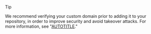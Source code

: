 > [!TIP]
> We recommend verifying your custom domain prior to adding it to your repository, in order to improve security and avoid takeover attacks. For more information, see "[AUTOTITLE](/pages/configuring-a-custom-domain-for-your-github-pages-site/verifying-your-custom-domain-for-github-pages)."
